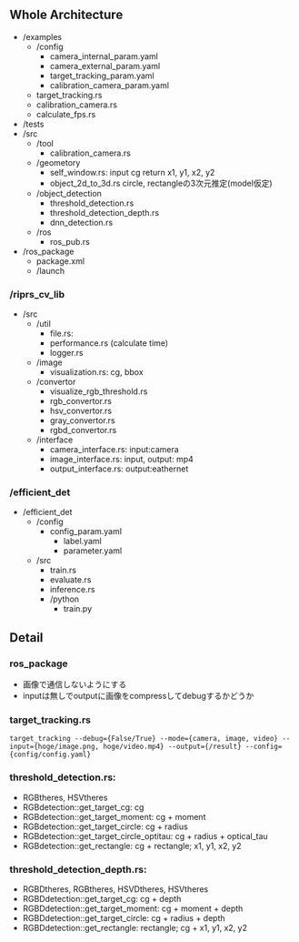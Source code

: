 
## Whole Architecture

- /examples
  - /config
    - camera_internal_param.yaml
    - camera_external_param.yaml
    - target_tracking_param.yaml
    - calibration_camera_param.yaml
  - target_tracking.rs
  - calibration_camera.rs
  - calculate_fps.rs
- /tests
- /src
  - /tool
    - calibration_camera.rs
  - /geometory
    - self_window.rs: input cg return x1, y1, x2, y2
    - object_2d_to_3d.rs circle, rectangleの3次元推定(model仮定)
  - /object_detection
    - threshold_detection.rs
    - threshold_detection_depth.rs
    - dnn_detection.rs
  - /ros
    - ros_pub.rs
- /ros_package
  - package.xml
  - /launch

### /riprs_cv_lib

- /src
  - /util
    - file.rs:
    - performance.rs (calculate time)
    - logger.rs
  - /image
    - visualization.rs: cg, bbox
  - /convertor
    - visualize_rgb_threshold.rs
    - rgb_convertor.rs
    - hsv_convertor.rs
    - gray_convertor.rs
    - rgbd_convertor.rs
  - /interface
    - camera_interface.rs: input:camera
    - image_interface.rs: input, output: mp4
    - output_interface.rs: output:eathernet

### /efficient_det

- /efficient_det
  - /config
    - config_param.yaml
      - label.yaml
      - parameter.yaml
  - /src
    - train.rs
    - evaluate.rs
    - inference.rs
    - /python
      - train.py

## Detail
### ros_package

- 画像で通信しないようにする
- inputは無しでoutputに画像をcompressしてdebugするかどうか

### target_tracking.rs

```
target_tracking --debug={False/True} --mode={camera, image, video} --input={hoge/image.png, hoge/video.mp4} --output={/result} --config={config/config.yaml}
```

### threshold_detection.rs: 

- RGBtheres, HSVtheres
- RGBdetection::get_target_cg: cg
- RGBdetection::get_target_moment: cg + moment 
- RGBdetection::get_target_circle: cg + radius
- RGBdetection::get_target_circle_optitau: cg + radius + optical_tau
- RGBdetection::get_rectangle: cg + rectangle; x1, y1, x2, y2 

### threshold_detection_depth.rs: 

- RGBDtheres, RGBtheres, HSVDtheres, HSVtheres
- RGBDdetection::get_target_cg: cg + depth
- RGBDdetection::get_target_moment: cg + moment + depth
- RGBDdetection::get_target_circle: cg + radius + depth
- RGBDdetection::get_rectangle: rectangle; cg + x1, y1, x2, y2 

